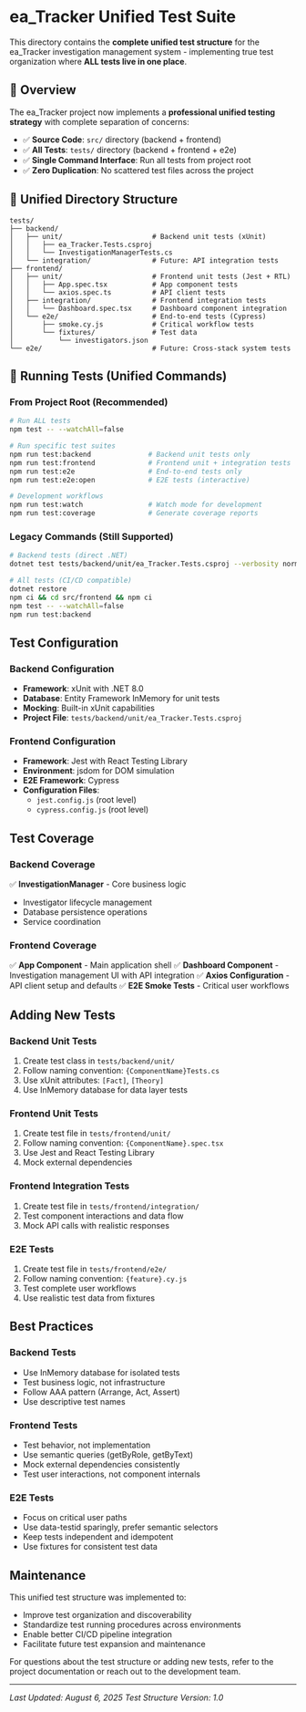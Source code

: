 # ea_Tracker Unified Test Suite

This directory contains the **complete unified test structure** for the ea_Tracker investigation management system - implementing true test organization where **ALL tests live in one place**.

## 🎯 Overview

The ea_Tracker project now implements a **professional unified testing strategy** with complete separation of concerns:

- ✅ **Source Code**: `src/` directory (backend + frontend)
- ✅ **All Tests**: `tests/` directory (backend + frontend + e2e)
- ✅ **Single Command Interface**: Run all tests from project root
- ✅ **Zero Duplication**: No scattered test files across the project

## 📁 Unified Directory Structure

```
tests/
├── backend/
│   ├── unit/                      # Backend unit tests (xUnit)
│   │   ├── ea_Tracker.Tests.csproj
│   │   └── InvestigationManagerTests.cs
│   └── integration/               # Future: API integration tests
├── frontend/                      
│   ├── unit/                      # Frontend unit tests (Jest + RTL)
│   │   ├── App.spec.tsx           # App component tests
│   │   └── axios.spec.ts          # API client tests
│   ├── integration/               # Frontend integration tests
│   │   └── Dashboard.spec.tsx     # Dashboard component integration
│   └── e2e/                       # End-to-end tests (Cypress)
│       ├── smoke.cy.js            # Critical workflow tests
│       └── fixtures/              # Test data
│           └── investigators.json
└── e2e/                           # Future: Cross-stack system tests
```

## 🚀 Running Tests (Unified Commands)

### From Project Root (Recommended)
```bash
# Run ALL tests
npm test -- --watchAll=false

# Run specific test suites
npm run test:backend              # Backend unit tests only
npm run test:frontend             # Frontend unit + integration tests
npm run test:e2e                  # End-to-end tests only
npm run test:e2e:open             # E2E tests (interactive)

# Development workflows
npm run test:watch                # Watch mode for development
npm run test:coverage             # Generate coverage reports
```

### Legacy Commands (Still Supported)
```bash
# Backend tests (direct .NET)
dotnet test tests/backend/unit/ea_Tracker.Tests.csproj --verbosity normal

# All tests (CI/CD compatible)
dotnet restore
npm ci && cd src/frontend && npm ci
npm test -- --watchAll=false
npm run test:backend
```

## Test Configuration

### Backend Configuration
- **Framework**: xUnit with .NET 8.0
- **Database**: Entity Framework InMemory for unit tests
- **Mocking**: Built-in xUnit capabilities
- **Project File**: `tests/backend/unit/ea_Tracker.Tests.csproj`

### Frontend Configuration
- **Framework**: Jest with React Testing Library
- **Environment**: jsdom for DOM simulation
- **E2E Framework**: Cypress
- **Configuration Files**: 
  - `jest.config.js` (root level)
  - `cypress.config.js` (root level)

## Test Coverage

### Backend Coverage
✅ **InvestigationManager** - Core business logic
- Investigator lifecycle management
- Database persistence operations
- Service coordination

### Frontend Coverage
✅ **App Component** - Main application shell
✅ **Dashboard Component** - Investigation management UI with API integration
✅ **Axios Configuration** - API client setup and defaults
✅ **E2E Smoke Tests** - Critical user workflows

## Adding New Tests

### Backend Unit Tests
1. Create test class in `tests/backend/unit/`
2. Follow naming convention: `{ComponentName}Tests.cs`
3. Use xUnit attributes: `[Fact]`, `[Theory]`
4. Use InMemory database for data layer tests

### Frontend Unit Tests
1. Create test file in `tests/frontend/unit/`
2. Follow naming convention: `{ComponentName}.spec.tsx`
3. Use Jest and React Testing Library
4. Mock external dependencies

### Frontend Integration Tests
1. Create test file in `tests/frontend/integration/`
2. Test component interactions and data flow
3. Mock API calls with realistic responses

### E2E Tests
1. Create test file in `tests/frontend/e2e/`
2. Follow naming convention: `{feature}.cy.js`
3. Test complete user workflows
4. Use realistic test data from fixtures

## Best Practices

### Backend Tests
- Use InMemory database for isolated tests
- Test business logic, not infrastructure
- Follow AAA pattern (Arrange, Act, Assert)
- Use descriptive test names

### Frontend Tests
- Test behavior, not implementation
- Use semantic queries (getByRole, getByText)
- Mock external dependencies consistently
- Test user interactions, not component internals

### E2E Tests
- Focus on critical user paths
- Use data-testid sparingly, prefer semantic selectors
- Keep tests independent and idempotent
- Use fixtures for consistent test data

## Maintenance

This unified test structure was implemented to:
- Improve test organization and discoverability
- Standardize test running procedures across environments
- Enable better CI/CD pipeline integration
- Facilitate future test expansion and maintenance

For questions about the test structure or adding new tests, refer to the project documentation or reach out to the development team.

---
*Last Updated: August 6, 2025*
*Test Structure Version: 1.0*